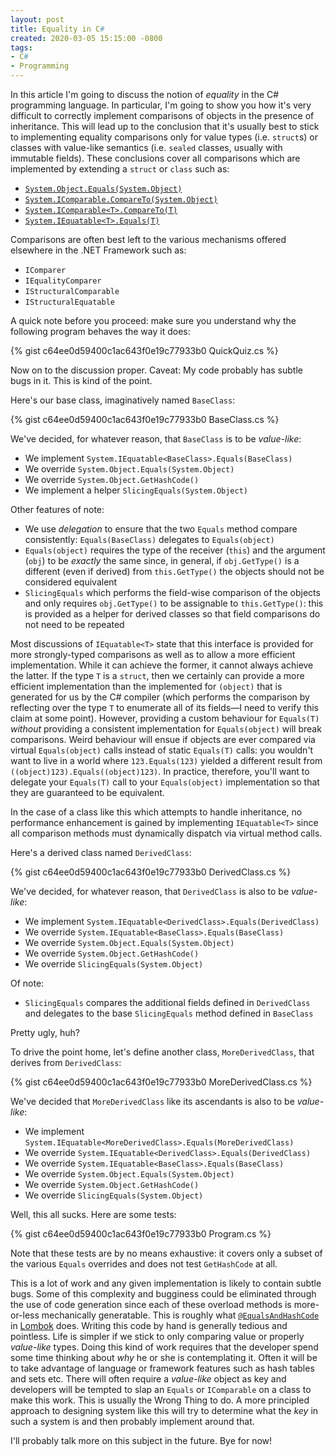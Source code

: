 ```yaml
---
layout: post
title: Equality in C#
created: 2020-03-05 15:15:00 -0800
tags:
- C#
- Programming
---
```

In this article I'm going to discuss the notion of _equality_ in the C# programming language. In particular, I'm going to show you how it's very difficult to correctly implement comparisons of objects in the presence of inheritance. This will lead up to the conclusion that it's usually best to stick to implementing equality comparisons only for value types (i.e. `struct`s) or classes with value-like semantics (i.e. `sealed` classes, usually with immutable fields). These conclusions cover all comparisons which are implemented by extending a `struct` or `class` such as:

* [`System.Object.Equals(System.Object)`][system-object-equals]
* [`System.IComparable.CompareTo(System.Object)`][system-icomparable-compareto]
* [`System.IComparable<T>.CompareTo(T)`][system-icomparablet-compareto]
* [`System.IEquatable<T>.Equals(T)`][system-iequatablet-equals]

Comparisons are often best left to the various mechanisms offered elsewhere in the .NET Framework such as:

* `IComparer`
* `IEqualityComparer`
* `IStructuralComparable`
* `IStructuralEquatable`

A quick note before you proceed: make sure you understand why the following program behaves the way it does:

{% gist c64ee0d59400c1ac643f0e19c77933b0 QuickQuiz.cs %}

Now on to the discussion proper. Caveat: My code probably has subtle bugs in it. This is kind of the point.

Here's our base class, imaginatively named `BaseClass`:

{% gist c64ee0d59400c1ac643f0e19c77933b0 BaseClass.cs %}

We've decided, for whatever reason, that `BaseClass` is to be _value-like_:

* We implement `System.IEquatable<BaseClass>.Equals(BaseClass)`
* We override `System.Object.Equals(System.Object)`
* We override `System.Object.GetHashCode()`
* We implement a helper `SlicingEquals(System.Object)`

Other features of note:

* We use _delegation_ to ensure that the two `Equals` method compare consistently: `Equals(BaseClass)` delegates to `Equals(object)`
* `Equals(object)` requires the type of the receiver (`this`) and the argument (`obj`) to be _exactly_ the same since, in general, if `obj.GetType()` is a different (even if derived) from `this.GetType()` the objects should not be considered equivalent
* `SlicingEquals` which performs the field-wise comparison of the objects and only requires `obj.GetType()` to be assignable to `this.GetType()`: this is provided as a helper for derived classes so that field comparisons do not need to be repeated

Most discussions of `IEquatable<T>` state that this interface is provided for more strongly-typed comparisons as well as to allow a more efficient implementation. While it can achieve the former, it cannot always achieve the latter. If the type `T` is a `struct`, then we certainly can provide a more efficient implementation than the implemented for `(object)` that is generated for us by the C# compiler (which performs the comparison by reflecting over the type `T` to enumerate all of its fields&mdash;I need to verify this claim at some point). However, providing a custom behaviour for `Equals(T)` _without_ providing a consistent implementation for `Equals(object)` will break comparisons. Weird behaviour will ensue if objects are ever compared via virtual `Equals(object)` calls instead of static `Equals(T)` calls: you wouldn't want to live in a world where `123.Equals(123)` yielded a different result from `((object)123).Equals((object)123)`. In practice, therefore, you'll want to delegate your `Equals(T)` call to your `Equals(object)` implementation so that they are guaranteed to be equivalent.

In the case of a class like this which attempts to handle inheritance, no performance enhancement is gained by implementing `IEquatable<T>` since all comparison methods must dynamically dispatch via virtual method calls.

Here's a derived class named `DerivedClass`:

{% gist c64ee0d59400c1ac643f0e19c77933b0 DerivedClass.cs %}

We've decided, for whatever reason, that `DerivedClass` is also to be _value-like_:

* We implement `System.IEquatable<DerivedClass>.Equals(DerivedClass)`
* We override `System.IEquatable<BaseClass>.Equals(BaseClass)`
* We override `System.Object.Equals(System.Object)`
* We override `System.Object.GetHashCode()`
* We override `SlicingEquals(System.Object)`

Of note:

* `SlicingEquals` compares the additional fields defined in `DerivedClass` and delegates to the base `SlicingEquals` method defined in `BaseClass`

Pretty ugly, huh?

To drive the point home, let's define another class, `MoreDerivedClass`, that derives from `DerivedClass`:

{% gist c64ee0d59400c1ac643f0e19c77933b0 MoreDerivedClass.cs %}

We've decided that `MoreDerivedClass` like its ascendants is also to be _value-like_:

* We implement `System.IEquatable<MoreDerivedClass>.Equals(MoreDerivedClass)`
* We override `System.IEquatable<DerivedClass>.Equals(DerivedClass)`
* We override `System.IEquatable<BaseClass>.Equals(BaseClass)`
* We override `System.Object.Equals(System.Object)`
* We override `System.Object.GetHashCode()`
* We override `SlicingEquals(System.Object)`

Well, this all sucks. Here are some tests:

{% gist c64ee0d59400c1ac643f0e19c77933b0 Program.cs %}

Note that these tests are by no means exhaustive: it covers only a subset of the various `Equals` overrides and does not test `GetHashCode` at all.

This is a lot of work and any given implementation is likely to contain subtle bugs. Some of this complexity and bugginess could be eliminated through the use of code generation since each of these overload methods is more-or-less mechanically generatable. This is roughly what [`@EqualsAndHashCode`][lombok-equals-and-hash-code] in [Lombok][lombok] does. Writing this code by hand is generally tedious and pointless. Life is simpler if we stick to only comparing value or properly _value-like_ types. Doing this kind of work requires that the developer spend some time thinking about _why_ he or she is contemplating it. Often it will be to take advantage of language or framework features such as hash tables and sets etc. There will often require a _value-like_ object as key and developers will be tempted to slap an `Equals` or `IComparable` on a class to make this work. This is usually the Wrong Thing to do. A more principled approach to designing system like this will try to determine what the _key_ in such a system is and then probably implement around that.

I'll probably talk more on this subject in the future. Bye for now!

[lombok]: https://projectlombok.org/
[lombok-equals-and-hash-code]: https://projectlombok.org/features/EqualsAndHashCode
[system-object-equals]: https://docs.microsoft.com/en-us/dotnet/api/system.object.equals
[system-icomparable-compareto]: https://docs.microsoft.com/en-us/dotnet/api/system.icomparable.compareto
[system-icomparablet-compareto]: https://docs.microsoft.com/en-us/dotnet/api/system.icomparable-1.compareto
[system-iequatablet-equals]: https://docs.microsoft.com/en-us/dotnet/api/system.iequatable-1.equals